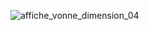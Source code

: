 ![affiche_vonne_dimension_04](https://user-images.githubusercontent.com/112189528/219093210-e3c9768a-0592-4fd2-b268-aff5e7f19077.png)
